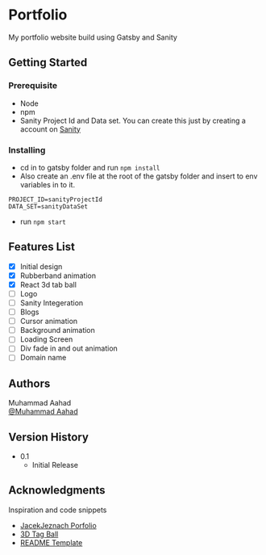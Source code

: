 # Portfolio

My portfolio website build using Gatsby and Sanity

## Getting Started

### Prerequisite

* Node 
* npm
* Sanity Project Id and Data set. You can create this just by creating a account on [Sanity](https://www.sanity.io/)

### Installing

* cd in to gatsby folder and run ```npm install```
* Also create an .env file at the root of the gatsby folder and insert to env variables in to it.
```
PROJECT_ID=sanityProjectId
DATA_SET=sanityDataSet
```
* run ```npm start```

## Features List

- [x] Initial design
- [x] Rubberband animation
- [x] React 3d tab ball
- [ ] Logo
- [ ] Sanity Integeration
- [ ] Blogs
- [ ] Cursor animation
- [ ] Background animation
- [ ] Loading Screen
- [ ] Div fade in and out animation
- [ ] Domain name
## Authors

Muhammad Aahad  
[@Muhammad Aahad](https://www.linkedin.com/in/muhammad-aahad-568aaa179/)

## Version History

* 0.1
    * Initial Release

## Acknowledgments

Inspiration and code snippets

* [JacekJeznach Porfolio](http://jacekjeznach.com/)
* [3D Tag Ball](https://github.com/NiklasKnaack/jquery-svg3dtagcloud-plugin2)
* [README Template](https://gist.github.com/DomPizzie/7a5ff55ffa9081f2de27c315f5018afc)
